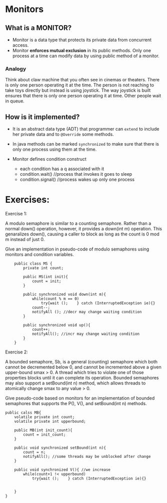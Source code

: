 # Monitors

## What is a MONITOR?

- Monitor is a data type that protects its private data from concurrent access. 
- Monitor <b>enforces mutual exclusion</b> in its public methods. Only one process at a time can modify data by using public method of a monitor. 

### Analogy
Think about claw machine that you often see in cinemas or theaters. There is only one person operating it at the time. The person is not reaching to take toys directly but instead is using joystick. The way joystick is built ensures that there is only one person operating it at time. Other people wait in queue. 

## How is it implemented?
- It is an abstract data type (ADT) that programmer can ```extend``` to include her private data and to ```@Override``` some methods. 

- In java methods can be marked ```synchronized``` to make sure that there is only one process using them at the time. 
- Monitor defines condition construct
	- each condition has a q associated with it
	- condition.wait() //process that invokes it goes to sleep
	- condition.signal() //process wakes up only one process

# Exercises:

Exercise 1:
 
A modulo semaphore is similar to a counting semaphore. Rather than a normal down() operation, however, it provides a down(int m) operation. This genaralizes down(), causing a caller to block as long as the count is 0 mod m instead of just 0.

GIve an implementation in pseudo-code of modulo semaphores using monitors and condition variables.

```
	public class MS {
		private int count;
	
		public MS(int init){
			count = init;
		}

		public synchronized void down(int m){
			while(count % m == 0)
				try{wait ();	} catch (InterruptedException ie){}
			count--;
			notifyAll (); //decr may change waiting condition
		}
	
		public synchronized void up(){
			count++;
			notifyAll(); //incr may change waiting condition
		}
	}

```

Exercise 2:

A bounded semaphore, Sb, is a general (counting) semaphore which both cannot be decremented below 0, and cannot be incremented above a given upper-bound smax > 0. A thread which tries to violate one of those properties blocks until it can complete its operation. Bounded semaphores may also support a setBound(int n) method, which allows threads to atomically change smax to any value > 0.

Give pseudo-code based on monitors for an implementation of bounded semaphores that supports the P(), V(), and setBound(int n) methods.

```
public calss MB{
	volatile private int count;
	volatile private int upperbound;
	
	public MB(int init_count){
		count = init_count;
	}
	
	public void synchronized setBound(int n){
		count = n;
		notifyAll(); //some threads may be unblocked after change
	}
	
	public void synchronized V(){ //we increase
		while(count+1 !< upperbound)
			try{wait ();	} catch (InterruptedException ie){}
		

	}	
}

```

